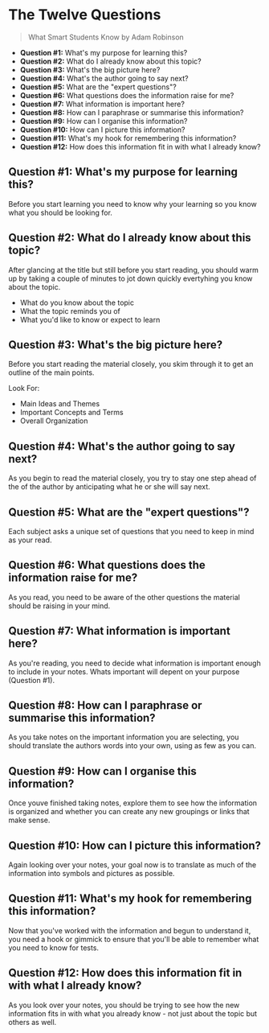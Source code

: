 The Twelve Questions
====================

> What Smart Students Know by Adam Robinson 

- **Question #1:** What's my purpose for learning this?
- **Question #2:** What do I already know about this topic?
- **Question #3:** What's the big picture here?
- **Question #4:** What's the author going to say next?
- **Question #5:** What are the "expert questions"? 
- **Question #6:** What questions does the information raise for me?
- **Question #7:** What information is important here?
- **Question #8:** How can I paraphrase or summarise this information?
- **Question #9:** How can I organise this information?
- **Question #10:** How can I picture this information?
- **Question #11:** What's my hook for remembering this information? 
- **Question #12:** How does this information fit in with what I already know?

**Question #1:** What's my purpose for learning this?
-----------------------------------------------------
Before you start learning you need to know why your learning so you know what you should be looking for.

**Question #2:** What do I already know about this topic?
---------------------------------------------------------
After glancing at the title but still before you start reading, you should warm up by taking a couple of minutes to jot down quickly evertyhing you know about the topic.

- What do you know about the topic
- What the topic reminds you of
- What you'd like to know or expect to learn

**Question #3:** What's the big picture here?
---------------------------------------------
Before you start reading the material closely, you skim through it to get an outline of the main points.

Look For:

- Main Ideas and Themes
- Important Concepts and Terms
- Overall Organization

**Question #4:** What's the author going to say next?
-----------------------------------------------------
As you begin to read the material closely, you try to stay one step ahead of the of the author by anticipating what he or she will say next.

**Question #5:** What are the "expert questions"?
-------------------------------------------------
Each subject asks a unique set of questions that you need to keep in mind as your read.
 
**Question #6:** What questions does the information raise for me?
------------------------------------------------------------------
As you read, you need to be aware of the other questions the material should be raising in your mind.

**Question #7:** What information is important here?
----------------------------------------------------
As you're reading, you need to decide what information is important enough to include in your notes. Whats important will depent on your purpose (Question #1).

**Question #8:** How can I paraphrase or summarise this information?
--------------------------------------------------------------------
As you take notes on the important information you are selecting, you should translate the authors words into your own, using as few as you can.

**Question #9:** How can I organise this information?
-----------------------------------------------------
Once youve finished taking notes, explore them to see how the information is organized and whether you can create any new groupings or links that make sense.

**Question #10:** How can I picture this information?
-----------------------------------------------------
Again looking over your notes, your goal now is to translate as much of the information into symbols and pictures as possible.

**Question #11:** What's my hook for remembering this information? 
------------------------------------------------------------------
Now that you've worked with the information and begun to understand it, you need a hook or gimmick to ensure that you'll be able to remember what you need to know for tests.

**Question #12:** How does this information fit in with what I already know?
----------------------------------------------------------------------------
As you look over your notes, you should be trying to see how the new information fits in with what you already know - not just about the topic but others as well.
